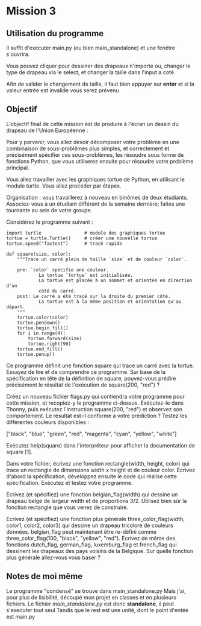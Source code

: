 # Mission 3

## Utilisation du programme

Il suffit d'executer main.py (ou bien main_standalone) et une fenêtre s'ouvrira.

Vous pouvez cliquer pour dessiner des drapeaux n'importe ou, changer le type de drapeau via le select, et changer la taille dans l'input a coté.

Afin de valider le changement de taille, il faut bien appuyer sur **enter** et si la valeur entrée est invalide vous serez prévenu

## Objectif

L'objectif final de cette mission est de produire à l'écran un dessin du drapeau de l'Union Européenne :

Pour y parvenir, vous allez devoir décomposer votre problème en une combinaison de sous-problèmes plus simples, et correctement et précisément spécifier ces sous-problèmes, les résoudre sous forme de fonctions Python, que vous utiliserez ensuite pour résoudre votre problème principal.

Vous allez travailler avec les graphiques tortue de Python, en utilisant le module turtle. Vous allez procéder par étapes.

Organisation : vous travaillerez à nouveau en binômes de deux étudiants. Associez-vous à un étudiant différent de la semaine dernière; faites une tournante au sein de votre groupe.

Considérez le programme suivant :

    import turtle                # module des graphiques tortue
    tortue = turtle.Turtle()     # créer une nouvelle tortue
    tortue.speed("fastest")      # tracé rapide

    def square(size, color):
        """Trace un carré plein de taille `size` et de couleur `color`.

        pre: `color` spécifie une couleur.
                La tortue `tortue` est initialisée.
                La tortue est placée à un sommet et orientée en direction d'un
                côté du carré.
        post: Le carré a été tracé sur la droite du premier côté.
                La tortue est à la même position et orientation qu'au départ.
        """
        tortue.color(color)
        tortue.pendown()
        tortue.begin_fill()
        for i in range(4):
            tortue.forward(size)
            tortue.right(90)
        tortue.end_fill()
        tortue.penup()

Ce programme définit une fonction square qui trace un carré avec la tortue. Essayez de lire et de comprendre ce programme. Sur base de la spécification en tête de la définition de square, pouvez-vous prédire précisément le résultat de l'exécution de square(200, "red") ?

Créez un nouveau fichier flags.py qui contiendra votre programme pour cette mission, et recopiez-y le programme ci-dessus. Exécutez-le dans Thonny, puis exécutez l'instruction square(200, "red") et observez son comportement. Le résultat est-il conforme à votre prédiction ? Testez les différentes couleurs disponibles :

["black", "blue", "green", "red", "magenta", "cyan", "yellow", "white"]

Exécutez help(square) dans l'interpréteur pour afficher la documentation de square [1].

Dans votre fichier, écrivez une fonction rectangle(width, height, color) qui trace un rectangle de dimensions width x height et de couleur color. Ecrivez d'abord la spécification, développez ensuite le code qui réalise cette spécification. Exécutez et testez votre programme.

Ecrivez (et spécifiez) une fonction belgian_flag(width) qui dessine un drapeau belge de largeur width et de proportions 3/2. Utilisez bien sûr la fonction rectangle que vous venez de construire.

Ecrivez (et spécifiez) une fonction plus générale three_color_flag(width, color1, color2, color3) qui dessine un drapeau tricolore de couleurs données. belgian_flag peut maintenant être re-défini comme three_color_flag(100, "black", "yellow", "red"). Ecrivez de même des fonctions dutch_flag, german_flag, luxemburg_flag et french_flag qui dessinent les drapeaux des pays voisins de la Belgique. Sur quelle fonction plus générale allez-vous vous baser ?

## Notes de moi même

Le programme "condensé" se trouve dans main_standalone.py
Mais j'ai, pour plus de lisibilité, découpé mon projet en classes et en plusieurs fichiers.
Le fichier *main_standalone.py* est donc **standalone**, il peut s'executer tout seul
Tandis que le rest est une unité, dont le point d'entée est main.py